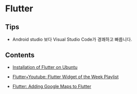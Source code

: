# Flutter

## Tips

- Android studio 보다 Visual Studio Code가 경쾌하고 빠릅니다.

## Contents

- [Installation of Flutter on Ubuntu](installation_of_flutter_on_ubuntu.md)
- [Flutter+Youtube: Flutter Widget of the Week Playlist](https://www.youtube.com/playlist?list=PLOU2XLYxmsIL0pH0zWe_ZOHgGhZ7UasUE)

- [Flutter: Adding Google Maps to Flutter](https://medium.com/flutter-io/google-maps-and-flutter-cfb330f9a245)


